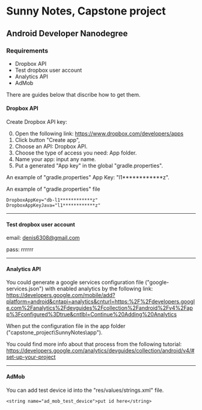 # Sunny Notes, Capstone project

## Android Developer Nanodegree

### Requirements

* Dropbox API
* Test dropbox user account
* Analytics API
* AdMob

There are guides below that discribe how to get them.

#### Dropbox API

Create Dropbox API key:

0. Open the following link: https://www.dropbox.com/developers/apps
1. Click button "Create app", 
2. Choose an API: Dropbox API.
3. Choose the type of access you need: App folder.
4. Name your app: input any name.
5. Put a generated "App key" in the global "gradle.properties".

An example of "gradle.properties" App Key: "l1************z".

An example of "gradle.properties" file
```
DropboxAppKey="db-l1************z"
DropboxAppKeyJava="l1************z"
```

---

#### Test dropbox user account

email: denis6308@gmail.com

pass: rrrrrr

---

#### Analytics API

You could generate a google services configuration file ("google-services.json") with enabled analytics by the following link:
https://developers.google.com/mobile/add?platform=android&cntapi=analytics&cnturl=https:%2F%2Fdevelopers.google.com%2Fanalytics%2Fdevguides%2Fcollection%2Fandroid%2Fv4%2Fapp%3Fconfigured%3Dtrue&cntlbl=Continue%20Adding%20Analytics

When put the configuration file in the app folder ("capstone_project\SunnyNotes\app").

You could find more info about that process from the following tutorial:
https://developers.google.com/analytics/devguides/collection/android/v4/#set-up-your-project

---

#### AdMob 

You can add test device id into the "res/values/strings.xml" file.

```
<string name="ad_mob_test_device">put id here</string>
```